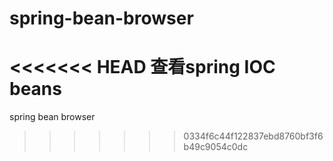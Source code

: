 spring-bean-browser
===================

<<<<<<< HEAD
查看spring IOC beans
=======
spring bean browser
>>>>>>> 0334f6c44f122837ebd8760bf3f6b49c9054c0dc
